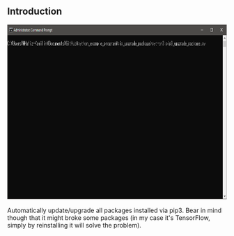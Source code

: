 ## Introduction

<p align = "center">
  <img src = "https://raw.githubusercontent.com/hafiz-kamilin/miscellaneous_python_program/master/pip_upgrade_package/example.png" width = "700" height = "400"/>
</p>

Automatically update/upgrade all packages installed via pip3. Bear in mind though that it might broke some packages (in my case it's TensorFlow, simply by reinstalling it will solve the problem).